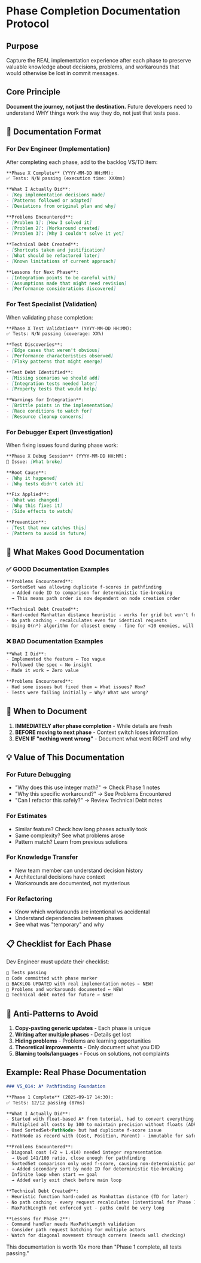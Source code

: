 # Phase Completion Documentation Protocol

## Purpose
Capture the REAL implementation experience after each phase to preserve valuable knowledge about decisions, problems, and workarounds that would otherwise be lost in commit messages.

## Core Principle
**Document the journey, not just the destination.** Future developers need to understand WHY things work the way they do, not just that tests pass.

## 📝 Documentation Format

### For Dev Engineer (Implementation)

After completing each phase, add to the backlog VS/TD item:

```markdown
**Phase X Complete** (YYYY-MM-DD HH:MM):
✅ Tests: N/N passing (execution time: XXXms)

**What I Actually Did**:
- [Key implementation decisions made]
- [Patterns followed or adapted]
- [Deviations from original plan and why]

**Problems Encountered**:
- [Problem 1]: [How I solved it]
- [Problem 2]: [Workaround created]
- [Problem 3]: [Why I couldn't solve it yet]

**Technical Debt Created**:
- [Shortcuts taken and justification]
- [What should be refactored later]
- [Known limitations of current approach]

**Lessons for Next Phase**:
- [Integration points to be careful with]
- [Assumptions made that might need revision]
- [Performance considerations discovered]
```

### For Test Specialist (Validation)

When validating phase completion:

```markdown
**Phase X Test Validation** (YYYY-MM-DD HH:MM):
✅ Tests: N/N passing (coverage: XX%)

**Test Discoveries**:
- [Edge cases that weren't obvious]
- [Performance characteristics observed]
- [Flaky patterns that might emerge]

**Test Debt Identified**:
- [Missing scenarios we should add]
- [Integration tests needed later]
- [Property tests that would help]

**Warnings for Integration**:
- [Brittle points in the implementation]
- [Race conditions to watch for]
- [Resource cleanup concerns]
```

### For Debugger Expert (Investigation)

When fixing issues found during phase work:

```markdown
**Phase X Debug Session** (YYYY-MM-DD HH:MM):
🐛 Issue: [What broke]

**Root Cause**:
- [Why it happened]
- [Why tests didn't catch it]

**Fix Applied**:
- [What was changed]
- [Why this fixes it]
- [Side effects to watch]

**Prevention**:
- [Test that now catches this]
- [Pattern to avoid in future]
```

## 🎯 What Makes Good Documentation

### ✅ GOOD Documentation Examples

```markdown
**Problems Encountered**:
- SortedSet was allowing duplicate f-scores in pathfinding
  → Added node ID to comparison for deterministic tie-breaking
  → This means path order is now dependent on node creation order
```

```markdown
**Technical Debt Created**:
- Hard-coded Manhattan distance heuristic - works for grid but won't for hex
- No path caching - recalculates even for identical requests
- Using O(n²) algorithm for closest enemy - fine for <10 enemies, will bog down
```

### ❌ BAD Documentation Examples

```markdown
**What I Did**:
- Implemented the feature ← Too vague
- Followed the spec ← No insight
- Made it work ← Zero value
```

```markdown
**Problems Encountered**:
- Had some issues but fixed them ← What issues? How?
- Tests were failing initially ← Why? What was wrong?
```

## 🔄 When to Document

1. **IMMEDIATELY after phase completion** - While details are fresh
2. **BEFORE moving to next phase** - Context switch loses information
3. **EVEN IF "nothing went wrong"** - Document what went RIGHT and why

## 💡 Value of This Documentation

### For Future Debugging
- "Why does this use integer math?" → Check Phase 1 notes
- "Why this specific workaround?" → See Problems Encountered
- "Can I refactor this safely?" → Review Technical Debt notes

### For Estimates
- Similar feature? Check how long phases actually took
- Same complexity? See what problems arose
- Pattern match? Learn from previous solutions

### For Knowledge Transfer
- New team member can understand decision history
- Architectural decisions have context
- Workarounds are documented, not mysterious

### For Refactoring
- Know which workarounds are intentional vs accidental
- Understand dependencies between phases
- See what was "temporary" and why

## 📋 Checklist for Each Phase

Dev Engineer must update their checklist:
```bash
□ Tests passing
□ Code committed with phase marker
□ BACKLOG UPDATED with real implementation notes ← NEW!
□ Problems and workarounds documented ← NEW!
□ Technical debt noted for future ← NEW!
```

## 🚨 Anti-Patterns to Avoid

1. **Copy-pasting generic updates** - Each phase is unique
2. **Writing after multiple phases** - Details get lost
3. **Hiding problems** - Problems are learning opportunities
4. **Theoretical improvements** - Only document what you DID
5. **Blaming tools/languages** - Focus on solutions, not complaints

## Example: Real Phase Documentation

```markdown
### VS_014: A* Pathfinding Foundation

**Phase 1 Complete** (2025-09-17 14:30):
✅ Tests: 12/12 passing (87ms)

**What I Actually Did**:
- Started with float-based A* from tutorial, had to convert everything to integers
- Multiplied all costs by 100 to maintain precision without floats (ADR-004)
- Used SortedSet<PathNode> but had duplicate f-score issue
- PathNode as record with (Cost, Position, Parent) - immutable for safety

**Problems Encountered**:
- Diagonal cost (√2 ≈ 1.414) needed integer representation
  → Used 141/100 ratio, close enough for pathfinding
- SortedSet comparison only used f-score, causing non-deterministic paths
  → Added secondary sort by node ID for deterministic tie-breaking
- Infinite loop when start == goal
  → Added early exit check before main loop

**Technical Debt Created**:
- Heuristic function hard-coded as Manhattan distance (TD for later)
- No path caching - every request recalculates (intentional for Phase 1)
- MaxPathLength not enforced yet - paths could be very long

**Lessons for Phase 2**:
- Command handler needs MaxPathLength validation
- Consider path request batching for multiple actors
- Watch for diagonal movement through corners (needs wall checking)
```

This documentation is worth 10x more than "Phase 1 complete, all tests passing."